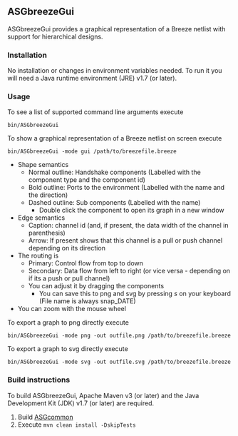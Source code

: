 ASGbreezeGui
------------

ASGbreezeGui provides a graphical representation of a Breeze netlist with support for hierarchical designs.

### Installation ###

No installation or changes in environment variables needed. To run it you will need a Java runtime environment (JRE) v1.7 (or later).

### Usage ###

To see a list of supported command line arguments execute

    bin/ASGbreezeGui

To show a graphical representation of a Breeze netlist on screen execute

    bin/ASGbreezeGui -mode gui /path/to/breezefile.breeze

* Shape semantics
  * Normal outline: Handshake components (Labelled with the component type and the component id)
  * Bold outline: Ports to the environment (Labelled with the name and the direction)
  * Dashed outline: Sub components (Labelled with the name)
    * Double click the component to open its graph in a new window
* Edge semantics
  * Caption: channel id (and, if present, the data width of the channel in parenthesis)
  * Arrow: If present shows that this channel is a pull or push channel depending on its direction
* The routing is
  * Primary: Control flow from top to down
  * Secondary: Data flow from left to right (or vice versa - depending on if its a push or pull channel)
  * You can adjust it by dragging the components
    * You can save this to png and svg by pressing *s* on your keyboard (File name is always snap_DATE)
* You can zoom with the mouse wheel

To export a graph to png directly execute

    bin/ASGbreezeGui -mode png -out outfile.png /path/to/breezefile.breeze

To export a graph to svg directly execute

    bin/ASGbreezeGui -mode svg -out outfile.svg /path/to/breezefile.breeze

### Build instructions ###

To build ASGbreezeGui, Apache Maven v3 (or later) and the Java Development Kit (JDK) v1.7 (or later) are required.

1. Build [ASGcommon](https://github.com/hpiasg/asgcommon)
2. Execute `mvn clean install -DskipTests`
